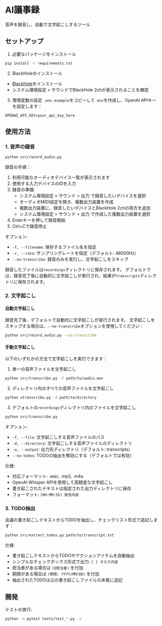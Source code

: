 # AI議事録

音声を録音し、自動で文字起こしするツール

## セットアップ

1. 必要なパッケージをインストール
```bash
pip install -r requirements.txt
```

2. BlackHoleのインストール
- [BlackHole](https://existential.audio/blackhole/)をインストール
- システム環境設定 > サウンドでBlackHole 2chが表示されることを確認

3. 環境変数の設定
`.env.example`をコピーして`.env`を作成し、OpenAI APIキーを設定します：
```
OPENAI_API_KEY=your_api_key_here
```

## 使用方法

### 1. 音声の録音

```bash
python src/record_audio.py
```

録音の手順：
1. 利用可能なオーディオデバイス一覧が表示されます
2. 使用する入力デバイスのIDを入力
3. 録音の準備:
   - システム環境設定 > サウンド > 出力 で録音したいデバイスを選択
   - オーディオMIDI設定を開き、複数出力装置を作成
   - 複数出力装置に、録音したいデバイスとBlackHole 2chの両方を追加
   - システム環境設定 > サウンド > 出力 で作成した複数出力装置を選択
4. Enterキーを押して録音開始
5. Ctrl+Cで録音停止

オプション:
- `-f, --filename`: 保存するファイル名を指定
- `-r, --rate`: サンプリングレートを指定（デフォルト: 48000Hz）
- `--no-transcribe`: 録音のみを実行し、文字起こしをスキップ

録音したファイルは`recordings`ディレクトリに保存されます。
デフォルトでは、録音完了後に自動的に文字起こしが実行され、結果が`transcripts`ディレクトリに保存されます。

### 2. 文字起こし

#### 自動文字起こし
録音完了後、デフォルトで自動的に文字起こしが実行されます。
文字起こしをスキップする場合は、`--no-transcribe`オプションを使用してください：
```bash
python src/record_audio.py --no-transcribe
```

#### 手動文字起こし

以下のいずれかの方法で文字起こしを実行できます：

1. 単一の音声ファイルを文字起こし
```bash
python src/transcribe.py -f path/to/audio.wav
```

2. ディレクトリ内のすべての音声ファイルを文字起こし
```bash
python vtranscribe.py -d path/to/directory
```

3. デフォルトの`recordings`ディレクトリ内のファイルを文字起こし
```bash
python src/transcribe.py
```

オプション:
- `-f, --file`: 文字起こしする音声ファイルのパス
- `-d, --directory`: 文字起こしする音声ファイルのディレクトリ
- `-o, --output`: 出力先ディレクトリ（デフォルト: transcripts）
- `--no-todos`: TODOの抽出を無効にする（デフォルトでは有効）

仕様:
- 対応フォーマット: .wav, .mp3, .m4a
- OpenAI Whisper APIを使用して高精度な文字起こし
- 書き起こされたテキストは指定された出力ディレクトリに保存
- フォーマット: `[HH:MM:SS] 発言内容`

### 3. TODO抽出

会議の書き起こしテキストからTODOを抽出し、チェックリスト形式で追記します：

```bash
python src/extract_todos.py path/to/transcript.txt
```

仕様:
- 書き起こしテキストからTODOやアクションアイテムを自動抽出
- シンプルなチェックボックス形式で出力: `[ ] タスク内容`
- 担当者がある場合は `(@担当者)` を付加
- 期限がある場合は `(期限: YYYY/MM/DD)` を付加
- 抽出されたTODOは元の書き起こしファイルの末尾に追記

## 開発

テストの実行:
```bash
python -m pytest tests/test_*.py -v
```